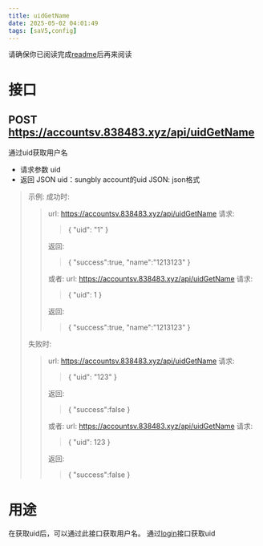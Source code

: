 ```yaml
---
title: uidGetName
date: 2025-05-02 04:01:49
tags: [saV5,config]
---
```

请确保你已阅读完成[readme](//account.838483.xyz/2025/04/27/readme/)后再来阅读
# 接口
## POST https://accountsv.838483.xyz/api/uidGetName
通过uid获取用户名
- 请求参数 uid
- 返回 JSON
uid：sungbly account的uid
JSON: json格式
>示例:
>成功时:
>>url: https://accountsv.838483.xyz/api/uidGetName
>>请求:
>>>{
>>>  "uid": "1"
>>>}
>>
>>返回:
>>>{
>>> "success":true,
>>> "name":"1213123"
>>>}
>>
>>或者:
>>url: https://accountsv.838483.xyz/api/uidGetName
>>请求:
>>>{
>>>  "uid": 1
>>>}
>>
>>返回:
>>>{
>>> "success":true,
>>> "name":"1213123"
>>>}
>>
>失败时:
>>url: https://accountsv.838483.xyz/api/uidGetName
>>请求:
>>>{
>>>  "uid": "123"
>>>}
>>
>>返回:
>>>{
     "success":false
   }
>>
>>或者:
>>url: https://accountsv.838483.xyz/api/uidGetName
>>请求:
>>>{
>>>  "uid": 123
>>>}
>>
>>返回:
>>>{
     "success":false
    }
# 用途
在获取uid后，可以通过此接口获取用户名。
通过[login](//account.838483.xyz/2025/04/27/login/)接口获取uid